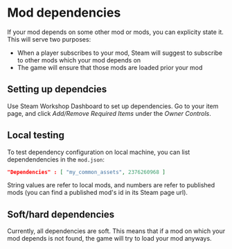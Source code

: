 # Mod dependencies

If your mod depends on some other mod or mods, you can explicity state it. This will serve two purposes:

* When a player subscribes to your mod, Steam will suggest to subscribe to other mods which your mod depends on
* The game will ensure that those mods are loaded prior your mod

## Setting up dependcies

Use Steam Workshop Dashboard to set up dependencies. Go to your item page, and click *Add/Remove Required Items* under the *Owner Controls*.

## Local testing

To test dependency configuration on local machine, you can list dependendencies in the `mod.json`:

```json
"Dependencies" : [ "my_common_assets", 2376260968 ]
```

String values are refer to local mods, and numbers are refer to published mods (you can find a published mod's id in its Steam page url).

## Soft/hard dependencies

Currently, all dependencies are soft. This means that if a mod on which your mod depends is not found, the game will try to load your mod anyways.

